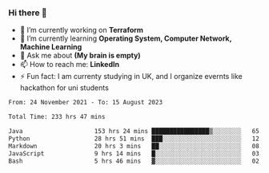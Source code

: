 ### Hi there 👋
- 🔭 I’m currently working on **Terraform**
- 🌱 I’m currently learning **Operating System, Computer Network, Machine Learning**
- 💬 Ask me about **(My brain is empty)**
- 📫 How to reach me: **LinkedIn**
- ⚡ Fun fact: I am currenty studying in UK, and I organize evernts like hackathon for uni students

<!--START_SECTION:waka-->

```txt
From: 24 November 2021 - To: 15 August 2023

Total Time: 233 hrs 47 mins

Java                    153 hrs 24 mins ████████████████▒░░░░░░░░   65.62 %
Python                  28 hrs 51 mins  ███░░░░░░░░░░░░░░░░░░░░░░   12.35 %
Markdown                20 hrs 3 mins   ██░░░░░░░░░░░░░░░░░░░░░░░   08.58 %
JavaScript              9 hrs 14 mins   █░░░░░░░░░░░░░░░░░░░░░░░░   03.95 %
Bash                    5 hrs 46 mins   ▓░░░░░░░░░░░░░░░░░░░░░░░░   02.47 %
```

<!--END_SECTION:waka-->
